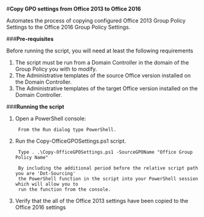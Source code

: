 #**Copy GPO settings from Office 2013 to Office 2016**

Automates the process of copying configured Office 2013 Group Policy Settings to the Office 2016 Group Policy Settings. 

###**Pre-requisites**

Before running the script, you will need at least the following requirements

1. The script must be run from a Domain Controller in the domain of the Group Policy you with to modify.
2. The Administrative templates of the source Office version installed on the Domain Controller.
2. The Administrative templates of the target Office version installed on the Domain Controller.

###**Running the script**

1. Open a PowerShell console:

		From the Run dialog type PowerShell.
	
2. Run the Copy-OfficeGPOSettings.ps1 script.

		Type . .\Copy-OfficeGPOSettings.ps1 -SourceGPOName "Office Group Policy Name"

		By including the additional period before the relative script path you are 'Dot-Sourcing' 
		the PowerShell function in the script into your PowerShell session which will allow you to 
		run the function from the console.

4. Verify that the all of the Office 2013 settings have been copied to the Office 2016 settings 


	
